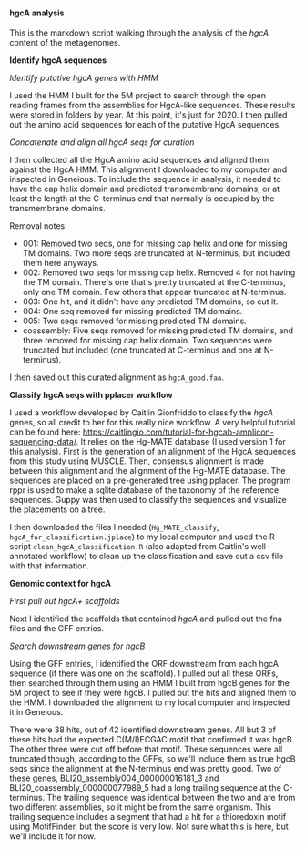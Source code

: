#### hgcA analysis

This is the markdown script walking through the analysis of the *hgcA* content of the metagenomes.


**Identify hgcA sequences**

*Identify putative hgcA genes with HMM*

I used the HMM I built for the 5M project to search through the open reading frames from the assemblies for HgcA-like sequences.
These results were stored in folders by year.
At this point, it's just for 2020.
I then pulled out the amino acid sequences for each of the putative HgcA sequences.

*Concatenate and align all hgcA seqs for curation*

I then collected all the HgcA amino acid sequences and aligned them against the HgcA HMM.
This alignment I downloaded to my computer and inspected in Geneious.
To include the sequence in analysis, it needed to have the cap helix domain and predicted transmembrane domains, or at least the length at the C-terminus end that normally is occupied by the transmembrane domains.

Removal notes:
- 001: Removed two seqs, one for missing cap helix and one for missing TM domains. Two more seqs are truncated at N-terminus, but included them here anyways.
- 002: Removed two seqs for missing cap helix. Removed 4 for not having the TM domain. There's one that's pretty truncated at the C-terminus, only one TM domain. Few others that appear truncated at N-terminus.
- 003: One hit, and it didn't have any predicted TM domains, so cut it.
- 004: One seq removed for missing predicted TM domains.
- 005: Two seqs removed for missing predicted TM domains.
- coassembly: Five seqs removed for missing predicted TM domains, and three removed for missing cap helix domain. Two sequences were truncated but included (one truncated at C-terminus and one at N-terminus).

I then saved out this curated alignment as `hgcA_good.faa`.



**Classify hgcA seqs with pplacer workflow**

I used a workflow developed by Caitlin Gionfriddo to classify the *hgcA* genes, so all credit to her for this really nice workflow.
A very helpful tutorial can be found here: https://caitlingio.com/tutorial-for-hgcab-amplicon-sequencing-data/.
It relies on the Hg-MATE database (I used version 1 for this analysis).
First is the generation of an alignment of the HgcA sequences from this study using MUSCLE.
Then, consensus alignment is made between this alignment and the alignment of the Hg-MATE database.
The sequences are placed on a pre-generated tree using pplacer.
The program rppr is used to make a sqlite database of the taxonomy of the reference sequences.
Guppy was then used to classify the sequences and visualize the placements on a tree.

I then downloaded the files I needed (`Hg_MATE_classify`, `hgcA_for_classification.jplace`) to my local computer and used the R script `clean_hgcA_classification.R` (also adapted from Caitlin's well-annotated workflow) to clean up the classification and save out a csv file with that information.



**Genomic context for hgcA**

*First pull out hgcA+ scaffolds*

Next I identified the scaffolds that contained *hgcA* and pulled out the fna files and the GFF entries.

*Search downstream genes for hgcB*

Using the GFF entries, I identified the ORF downstream from each hgcA sequence (if there was one on the scaffold).
I pulled out all these ORFs, then searched through them using an HMM I built from hgcB genes for the 5M project to see if they were hgcB.
I pulled out the hits and aligned them to the HMM.
I downloaded the alignment to my local computer and inspected it in Geneious.

There were 38 hits, out of 42 identified downstream genes.
All but 3 of these hits had the expected C(M/I)ECGAC motif that confirmed it was hgcB.
The other three were cut off before that motif.
These sequences were all truncated though, according to the GFFs, so we'll include them as true hgcB seqs since the alignment at the N-terminus end was pretty good.
Two of these genes, BLI20_assembly004_000000016181_3 and BLI20_coassembly_000000077989_5 had a long trailing sequence at the C-terminus.
The trailing sequence was identical between the two and are from two different assemblies, so it might be from the same organism.
This trailing sequence includes a segment that had a hit for a thioredoxin motif using MotifFinder, but the score is very low.
Not sure what this is here, but we'll include it for now.
